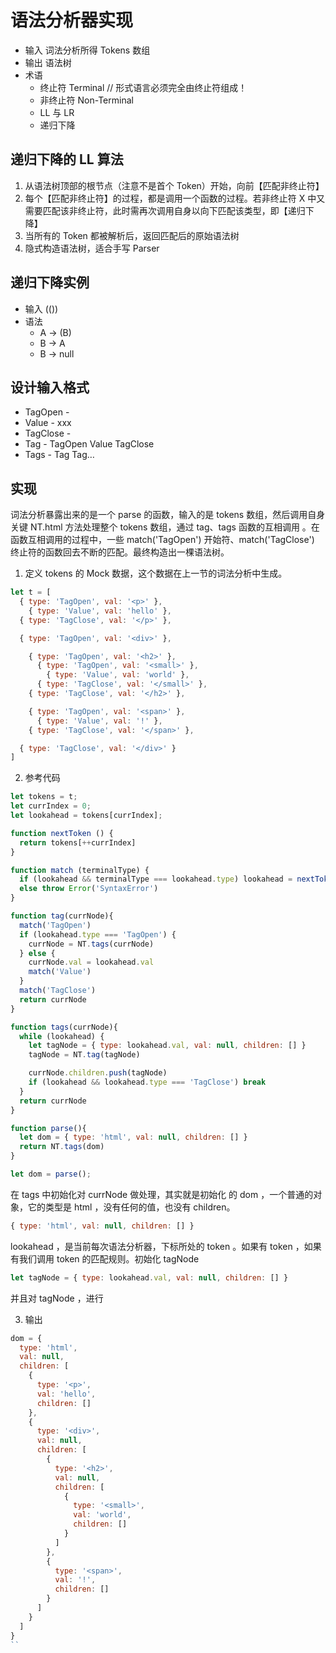 # 语法分析器实现

- 输入 词法分析所得 Tokens 数组
- 输出 语法树
- 术语
  - 终止符 Terminal // 形式语言必须完全由终止符组成！
  - 非终止符 Non-Terminal
  - LL 与 LR
  - 递归下降

## 递归下降的 LL 算法

1. 从语法树顶部的根节点（注意不是首个 Token）开始，向前【匹配非终止符】
2. 每个【匹配非终止符】的过程，都是调用一个函数的过程。若非终止符 X 中又需要匹配该非终止符，此时需再次调用自身以向下匹配该类型，即【递归下降】
3. 当所有的 Token 都被解析后，返回匹配后的原始语法树
4. 隐式构造语法树，适合手写 Parser

## 递归下降实例

- 输入 (())
- 语法
  - A → (B)
  - B → A
  - B → null

## 设计输入格式

- TagOpen - <div>
- Value - xxx
- TagClose - </div>
- Tag - TagOpen Value TagClose
- Tags - Tag Tag…

## 实现
词法分析暴露出来的是一个 parse 的函数，输入的是 tokens 数组，然后调用自身关键 NT.html 方法处理整个 tokens 数组，通过 tag、tags 函数的互相调用
。在函数互相调用的过程中，一些 match('TagOpen')  开始符、match('TagClose') 终止符的函数回去不断的匹配。最终构造出一棵语法树。

1. 定义 tokens 的 Mock 数据，这个数据在上一节的词法分析中生成。

```js
let t = [
  { type: 'TagOpen', val: '<p>' },
    { type: 'Value', val: 'hello' },
  { type: 'TagClose', val: '</p>' },

  { type: 'TagOpen', val: '<div>' },

    { type: 'TagOpen', val: '<h2>' },
      { type: 'TagOpen', val: '<small>' },
        { type: 'Value', val: 'world' },
      { type: 'TagClose', val: '</small>' },
    { type: 'TagClose', val: '</h2>' },

    { type: 'TagOpen', val: '<span>' },
      { type: 'Value', val: '!' },
    { type: 'TagClose', val: '</span>' },

  { type: 'TagClose', val: '</div>' }
]
```

2. 参考代码

```js
let tokens = t;
let currIndex = 0;
let lookahead = tokens[currIndex];

function nextToken () {
  return tokens[++currIndex]
}

function match (terminalType) {
  if (lookahead && terminalType === lookahead.type) lookahead = nextToken()
  else throw Error('SyntaxError')
}

function tag(currNode){
  match('TagOpen')
  if (lookahead.type === 'TagOpen') {
    currNode = NT.tags(currNode)
  } else {
    currNode.val = lookahead.val
    match('Value')
  }
  match('TagClose')
  return currNode
}

function tags(currNode){
  while (lookahead) {
    let tagNode = { type: lookahead.val, val: null, children: [] }
    tagNode = NT.tag(tagNode)

    currNode.children.push(tagNode)
    if (lookahead && lookahead.type === 'TagClose') break
  }
  return currNode
}

function parse(){
  let dom = { type: 'html', val: null, children: [] }
  return NT.tags(dom)
}

let dom = parse();
```

在 tags 中初始化对 currNode 做处理，其实就是初始化 的 dom ，一个普通的对象，它的类型是 html ，没有任何的值，也没有 children。

```js
{ type: 'html', val: null, children: [] }
```

lookahead ，是当前每次语法分析器，下标所处的 token 。如果有 token ，如果有我们调用 token 的匹配规则。初始化 tagNode

```js
let tagNode = { type: lookahead.val, val: null, children: [] }
```

并且对 tagNode ，进行



3. 输出

```js
dom = {
  type: 'html',
  val: null,
  children: [
    {
      type: '<p>',
      val: 'hello',
      children: []
    },
    {
      type: '<div>',
      val: null,
      children: [
        {
          type: '<h2>',
          val: null,
          children: [
            {
              type: '<small>',
              val: 'world',
              children: []
            }
          ]
        },
        {
          type: '<span>',
          val: '!',
          children: []
        }
      ]
    }
  ]
}
``